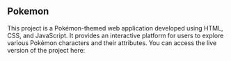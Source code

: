 ## Pokemon

This project is a Pokémon-themed web application developed using HTML, CSS, and JavaScript. It provides an interactive platform for users to explore various Pokémon characters and their attributes. You can access the live version of the project here: 